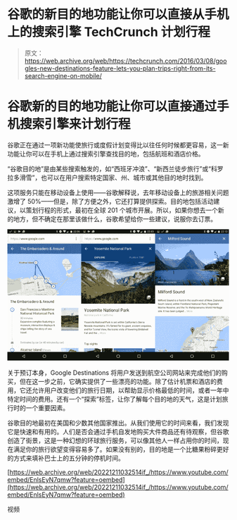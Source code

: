 # 谷歌的新目的地功能让你可以直接从手机上的搜索引擎 TechCrunch 计划行程

> 原文：<https://web.archive.org/web/https://techcrunch.com/2016/03/08/googles-new-destinations-feature-lets-you-plan-trips-right-from-its-search-engine-on-mobile/>

# 谷歌新的目的地功能让你可以直接通过手机搜索引擎来计划行程

谷歌正在通过一项新功能使旅行或度假计划变得比以往任何时候都更容易，这一新功能让你可以在手机上通过搜索引擎查找目的地，包括航班和酒店价格。

“谷歌目的地”是由某些搜索触发的，如“西班牙冲浪”、“新西兰徒步旅行”或“科罗拉多滑雪”，也可以在用户搜索特定国家、州、城市或其他目的地时找到。

这项服务只能在移动设备上使用——谷歌解释说，去年移动设备上的旅游相关问题激增了 50%——但是，除了方便之外，它还打算提供探索。目的地包括活动建议，以策划行程的形式，最初在全球 201 个城市开展。所以，如果你想去一个新的地方，但不确定在那里该做什么，谷歌希望给你一些建议，说服你去订票。

![google travel 2](img/2af20c5187573358c1f6df8f12c5c305.png)

关于预订本身，Google Destinations 将用户发送到航空公司网站来完成他们的购买，但在这一步之前，它确实提供了一些漂亮的功能。除了估计机票和酒店的费用，它还允许用户改变他们的旅行日期，以帮助显示价格最低的时间，或者一年中特定时间的费用。还有一个“探索”标签，让你了解每个目的地的天气，这是计划旅行时的一个重要因素。

谷歌目的地最初在美国和少数其他国家推出。从我们使用它的时间来看，我们发现它是快速和有用的。人们是否会通过手机自发地购买大件商品还有待观察，但谷歌创造了街景，这是一种幻想的环球旅行服务，可以像其他人一样占用你的时间，现在满足你的旅行欲望变得容易多了。如果没有别的，目的地是一个比糖果粉碎更好的方式来填补巴士上的五分钟的停机时间。

[https://web.archive.org/web/20221211032514if_/https://www.youtube.com/embed/EnlsEyN7qmw?feature=oembed](https://web.archive.org/web/20221211032514if_/https://www.youtube.com/embed/EnlsEyN7qmw?feature=oembed)

视频